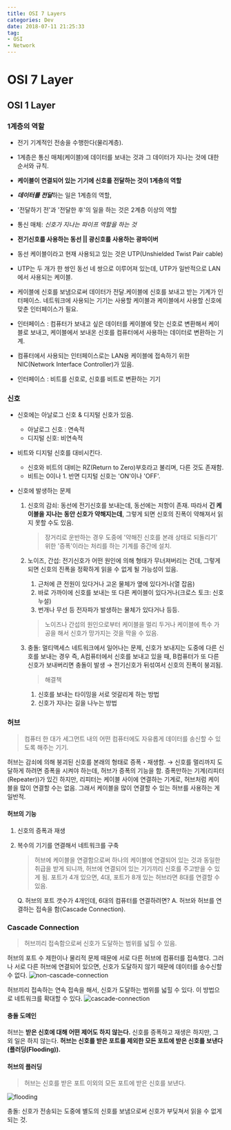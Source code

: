 ```yaml
---
title: OSI 7 Layers
categories: Dev
date: 2018-07-11 21:25:33
tag: 
- OSI
- Network
---
```


# OSI 7 Layer

## OSI 1 Layer

### 1계층의 역할

* 전기 기계적인 전송을 수행한다(물리계층).
* 1계층은 통신 매체(케이블)에 데이터를 보내는 것과 그 데이터가 지나는 것에 대한 순서와 규칙.
* **케이블이 연결되어 있는 기기에 신호를 전달하는 것이 1계층의 역할**



* ***데이터를 전달***하는 일은 1계층의 역할, 
* '전달하기 전'과 '전달한 후'의 일을 하는 것은 2계층 이상의 역할
* 통신 매체: *신호가 지나는 파이프 역할을 하는 것*
* **전기신호를 사용하는 동선 || 광신호를 사용하는 광파이버**
* 동선 케이블이라고 현재 사용되고 있는 것은 UTP(Unshielded Twist Pair cable)
* UTP는 두 개가 한 쌍인 동선 네 쌍으로 이루어져 있는데, UTP가 일반적으로 LAN에서 사용되는 케이블.
* 케이블에 신호를 보냄으로써 데이터가 전달.케이블에 신호를 보내고 받는 기계가 인터페이스. 네트워크에 사용되는 기기는 사용할 케이블과 케이블에서 사용할 신호에 맞춘 인터페이스가 필요.
* 인터페이스 : 컴퓨터가 보내고 싶은 데이터를 케이블에 맞는 신호로 변환해서 케이블로 보내고, 케이블에서 보내온 신호를 컴퓨터에서 사용하는 데이터로 변환하는 기계.
* 컴퓨터에서 사용되는 인터페이스로는 LAN용 케이블에 접속하기 위한 NIC(Network Interface Controller)가 있음.
* 인터페이스 : 비트를 신호로, 신호를 비트로 변환하는 기기



### 신호

* 신호에는 아날로그 신호 & 디지털 신호가 있음.
  * 아날로그 신호 : 연속적
  * 디지털 신호: 비연속적
* 비트와 디지털 신호를 대비시킨다.
  * 신호와 비트의 대비는 RZ(Return to Zero)부호라고 불리며, 다른 것도 존재함.
  * 비트는 0이나 1. 반면 디지털 신호는 'ON'이나 'OFF'. 



* 신호에 발생하는 문제

  1. 신호의 감쇠: 동선에 전기신호를 보내는데, 동선에는 저항이 존재. 따라서 **긴 케이블을 지나는 동안 신호가 약해지는데**, 그렇게 되면 신호의 진폭이 약해져서 읽지 못할 수도 있음.
     > 장거리로 운반하는 경우 도중에 '약해진 신호를 본래 상태로 되돌리기' 위한 '증폭'이라는 처리를 하는 기계를 중간에 설치.

  2. 노이즈, 간섭:  전기신호가 어떤 원인에 의해 형태가 무너져버리는 건데, 그렇게 되면 신호의 진폭을 정확하게 읽을 수 없게 될 가능성이 있음.
     1. 근처에 큰 전원이 있다거나 고온 물체가 옆에 있다거나(열 잡음)
     2. 바로 가까이에 신호를 보내는 또 다른 케이블이 있다거나(크로스 토크: 신호 누설)
     3. 번개나 무선 등 전자파가 발생하는 물체가 있다거나 등등. 
     > 노이즈나 간섭의 원인으로부터 케이블을 멀리 두거나 케이블에 특수 가공을 해서 신호가 망가지는 것을 막을 수 있음.

  3. 충돌: 멀티액세스 네트워크에서 일어나는 문제, 신호가 보내지는 도중에 다른 신호를 보내는 경우 즉, A컴퓨터에서 신호를 보내고 있을 때, B컴퓨터가 또 다른 신호가 보내버리면 충돌이 발생 → 전기신호가 뒤섞여서 신호의 진폭이 붕괴됨.
     > 해결책
     1. 신호를 보내는 타이밍을 서로 엇갈리게 하는 방법
     2. 신호가 지나는 길을 나누는 방법



### 허브

> 컴퓨터 한 대가 세그먼트 내의 어떤 컴퓨터에도 자유롭게 데이터를 송신할 수 있도록 해주는 기기.

허브는 감쇠에  의해 붕괴된 신호를 본래의 형태로 증폭・재생함. → 신호를 멀리까지 도달하게 하려면 증폭을 시켜야 하는데, 허브가 증폭의 기능을 함.
증폭만하는 기계(리피터(Repeater))가 있긴 하지만, 리피터는 케이블 사이에 연결하는 기계로, 허브처럼 케이블을 많이 연결할 수는 없음. 그래서 케이블을 많이 연결할 수 있는 허브를 사용하는 게 일반적.


#### 허브의 기능

1. 신호의 증폭과 재생
2. 복수의 기기를 연결해서 네트워크를 구축
   > 허브에 케이블을 연결함으로써 하나의 케이블에 연결되어 있는 것과 동일한 취급을 받게 되니까, 허브에 연결되어 있는 기기끼리 신호를 주고받을 수 있게 됨.
   > 포트가 4개 있으면, 4대, 포트가 8개 있는 허브라면 8대를 연결할 수 있음.

   Q. 허브의 포트 갯수가 4개인데, 6대의 컴퓨터를 연결하려면?
   A. 허브와 허브를 연결하는 접속을 함(Cascade Connection).


### Cascade Connection

> 허브끼리 접속함으로써 신호가 도달하는 범위를 넓힐 수 있음.

허브의 포트 수 제한이나 물리적 문제 때문에 서로 다른 허브에 컴퓨터를 접속했다. 그러나 서로 다른 허브에 연결되어 있으면, 신호가 도달하지 않기 때문에 데이터를 송수신할 수 없다.
![non-cascade-connection](https://user-images.githubusercontent.com/23162772/42571160-34e0b11e-8551-11e8-86ba-61c5b2b521d0.png)


허브끼리 접속하는 연속 접속을 해서, 신호가 도달하는 범위를 넓힐 수 있다. 이 방법으로 네트워크를 확대할 수 있다.
![cascade-connection](https://user-images.githubusercontent.com/23162772/42571159-34b08930-8551-11e8-9a8b-7de8e8177a66.png)





#### 충돌 도메인

허브는 **받은 신호에 대해 어떤 제어도 하지 않는다.** 신호를 증폭하고 재생은 하지만, 그 외 일은 하지 않는다. 
**허브는 신호를 받은 포트를 제외한 모든 포트에 받은 신호를 보낸다(플러딩(Flooding)).**



#### 허브의 플러딩

> 허브는 신호를 받은 포트 이외의 모든 포트에 받은 신호를 보낸다.

![flooding](https://user-images.githubusercontent.com/23162772/42571158-3482c75c-8551-11e8-9cc2-25ed13b47866.png)



충돌: 신호가 전송되는 도중에 별도의 신호를 보냄으로써 신호가 부딪쳐서 읽을 수 없게 되는 것.